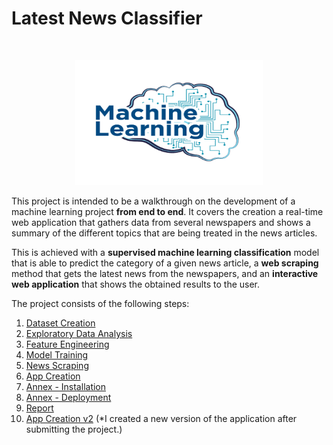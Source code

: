 # Latest News Classifier


<br/>
<p align="center">
  <img src="https://github.com/abbasmalekpour/News-Classifier/blob/master/09.%20Report/machine-banner.png" height="200" width="300">
</p>

This project is intended to be a walkthrough on the development of a machine learning project **from end to end**. It covers the creation a real-time web application that gathers data from several newspapers and shows a summary of the different topics that are being treated in the news articles.

This is achieved with a **supervised machine learning classification** model that is able to predict the category of a given news article, a **web scraping** method that gets the latest news from the newspapers, and an **interactive web application** that shows the obtained results to the user.

The project consists of the following steps:

1. [Dataset Creation](https://github.com/abbasmalekpour/News-Classifier/tree/master/01.Dataset-Creation)
2. [Exploratory Data Analysis](https://github.com/abbasmalekpour/Latest-News-Classifier/tree/master/0.%20Latest%20News%20Classifier/02.%20Exploratory%20Data%20Analysis)
3. [Feature Engineering](https://github.com/abbasmalekpour/Latest-News-Classifier/tree/master/0.%20Latest%20News%20Classifier/03.%20Feature%20Engineering)
4. [Model Training](https://github.com/abbasmalekpour/Latest-News-Classifier/tree/master/0.%20Latest%20News%20Classifier/04.%20Model%20Training)
5. [News Scraping](https://github.com/abbasmalekpour/Latest-News-Classifier/tree/master/0.%20Latest%20News%20Classifier/05.%20News%20Scraping)
6. [App Creation](https://github.com/abbasmalekpour/Latest-News-Classifier/tree/master/0.%20Latest%20News%20Classifier/06.%20App%20Creation)
7. [Annex - Installation](https://github.com/abbasmalekpour/Latest-News-Classifier/tree/master/0.%20Latest%20News%20Classifier/07.%20Annex%20-%20Installation)
8. [Annex - Deployment](https://github.com/abbasmalekpour/Latest-News-Classifier/tree/master/0.%20Latest%20News%20Classifier/08.%20Annex%20-%20Deployment)
9. [Report](https://github.com/abbasmalekpour/Latest-News-Classifier/tree/master/0.%20Latest%20News%20Classifier/09.%20Report)
10. [App Creation v2](https://github.com/abbasmalekpour/Latest-News-Classifier/tree/master/0.%20Latest%20News%20Classifier/10.%20App%20Creation%20v2) (*I created a new version of the application after submitting the project.)


